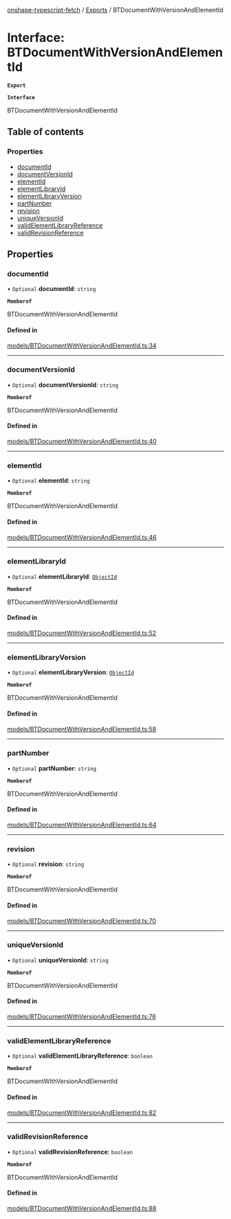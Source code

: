 [onshape-typescript-fetch](../README.md) / [Exports](../modules.md) / BTDocumentWithVersionAndElementId

# Interface: BTDocumentWithVersionAndElementId

**`Export`**

**`Interface`**

BTDocumentWithVersionAndElementId

## Table of contents

### Properties

- [documentId](BTDocumentWithVersionAndElementId.md#documentid)
- [documentVersionId](BTDocumentWithVersionAndElementId.md#documentversionid)
- [elementId](BTDocumentWithVersionAndElementId.md#elementid)
- [elementLibraryId](BTDocumentWithVersionAndElementId.md#elementlibraryid)
- [elementLibraryVersion](BTDocumentWithVersionAndElementId.md#elementlibraryversion)
- [partNumber](BTDocumentWithVersionAndElementId.md#partnumber)
- [revision](BTDocumentWithVersionAndElementId.md#revision)
- [uniqueVersionId](BTDocumentWithVersionAndElementId.md#uniqueversionid)
- [validElementLibraryReference](BTDocumentWithVersionAndElementId.md#validelementlibraryreference)
- [validRevisionReference](BTDocumentWithVersionAndElementId.md#validrevisionreference)

## Properties

### documentId

• `Optional` **documentId**: `string`

**`Memberof`**

BTDocumentWithVersionAndElementId

#### Defined in

[models/BTDocumentWithVersionAndElementId.ts:34](https://github.com/toebes/onshape-typescript-fetch/blob/3e11ae1/models/BTDocumentWithVersionAndElementId.ts#L34)

___

### documentVersionId

• `Optional` **documentVersionId**: `string`

**`Memberof`**

BTDocumentWithVersionAndElementId

#### Defined in

[models/BTDocumentWithVersionAndElementId.ts:40](https://github.com/toebes/onshape-typescript-fetch/blob/3e11ae1/models/BTDocumentWithVersionAndElementId.ts#L40)

___

### elementId

• `Optional` **elementId**: `string`

**`Memberof`**

BTDocumentWithVersionAndElementId

#### Defined in

[models/BTDocumentWithVersionAndElementId.ts:46](https://github.com/toebes/onshape-typescript-fetch/blob/3e11ae1/models/BTDocumentWithVersionAndElementId.ts#L46)

___

### elementLibraryId

• `Optional` **elementLibraryId**: [`ObjectId`](ObjectId.md)

**`Memberof`**

BTDocumentWithVersionAndElementId

#### Defined in

[models/BTDocumentWithVersionAndElementId.ts:52](https://github.com/toebes/onshape-typescript-fetch/blob/3e11ae1/models/BTDocumentWithVersionAndElementId.ts#L52)

___

### elementLibraryVersion

• `Optional` **elementLibraryVersion**: [`ObjectId`](ObjectId.md)

**`Memberof`**

BTDocumentWithVersionAndElementId

#### Defined in

[models/BTDocumentWithVersionAndElementId.ts:58](https://github.com/toebes/onshape-typescript-fetch/blob/3e11ae1/models/BTDocumentWithVersionAndElementId.ts#L58)

___

### partNumber

• `Optional` **partNumber**: `string`

**`Memberof`**

BTDocumentWithVersionAndElementId

#### Defined in

[models/BTDocumentWithVersionAndElementId.ts:64](https://github.com/toebes/onshape-typescript-fetch/blob/3e11ae1/models/BTDocumentWithVersionAndElementId.ts#L64)

___

### revision

• `Optional` **revision**: `string`

**`Memberof`**

BTDocumentWithVersionAndElementId

#### Defined in

[models/BTDocumentWithVersionAndElementId.ts:70](https://github.com/toebes/onshape-typescript-fetch/blob/3e11ae1/models/BTDocumentWithVersionAndElementId.ts#L70)

___

### uniqueVersionId

• `Optional` **uniqueVersionId**: `string`

**`Memberof`**

BTDocumentWithVersionAndElementId

#### Defined in

[models/BTDocumentWithVersionAndElementId.ts:76](https://github.com/toebes/onshape-typescript-fetch/blob/3e11ae1/models/BTDocumentWithVersionAndElementId.ts#L76)

___

### validElementLibraryReference

• `Optional` **validElementLibraryReference**: `boolean`

**`Memberof`**

BTDocumentWithVersionAndElementId

#### Defined in

[models/BTDocumentWithVersionAndElementId.ts:82](https://github.com/toebes/onshape-typescript-fetch/blob/3e11ae1/models/BTDocumentWithVersionAndElementId.ts#L82)

___

### validRevisionReference

• `Optional` **validRevisionReference**: `boolean`

**`Memberof`**

BTDocumentWithVersionAndElementId

#### Defined in

[models/BTDocumentWithVersionAndElementId.ts:88](https://github.com/toebes/onshape-typescript-fetch/blob/3e11ae1/models/BTDocumentWithVersionAndElementId.ts#L88)
